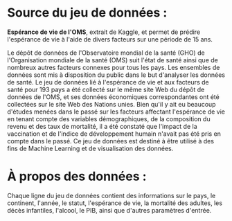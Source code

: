 # Source du jeu de données : 
**Espérance de vie de l'OMS**, extrait de Kaggle, et permet de prédire l'espérance de vie à l'aide de divers facteurs sur une période de 15 ans.


Le dépôt de données de l'Observatoire mondial de la santé (GHO) de l'Organisation mondiale de la santé (OMS) suit l'état de santé ainsi que de nombreux autres facteurs connexes pour tous les pays. Les ensembles de données sont mis à disposition du public dans le but d'analyser les données de santé. Le jeu de données lié à l'espérance de vie et aux facteurs de santé pour 193 pays a été collecté sur le même site Web du dépôt de données de l'OMS, et ses données économiques correspondantes ont été collectées sur le site Web des Nations unies.
Bien qu'il y ait eu beaucoup d'études menées dans le passé sur les facteurs affectant l'espérance de vie en tenant compte des variables démographiques, de la composition du revenu et des taux de mortalité, il a été constaté que l'impact de la vaccination et de l'indice de développement humain n'avait pas été pris en compte dans le passé.
Ce jeu de données est destiné à être utilisé à des fins de Machine Learning et de visualisation des données.



# À propos des données :

Chaque ligne du jeu de données contient des informations sur le pays, le continent, l'année, le statut, l'espérance de vie, la mortalité des adultes, les décès infantiles, l'alcool, le PIB, ainsi que d'autres paramètres d'entrée.

